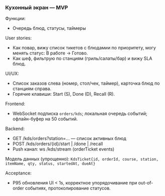 ### Кухонный экран — MVP

Функции:
- Очередь блюд, статусы, таймеры

User stories:
- Как повар, вижу список тикетов с блюдамии по приоритету, могу менять статус: В работе → Готово.
- Как шеф, фильтрую по станциям (гриль/салаты/бар) и вижу SLA блюд.

UI/UX:
- Список заказов слева (номер, стол/чек, таймер), карточка блюд по станциям справа.
- Горячие клавиши: Start (S), Done (D), Recall (R).

Frontend:
- WebSocket подписка `orders/kds`; локальная очередь событий; офлайн-буфер на 50 событий.

Backend:
- GET /kds/orders?station=... — список активных блюд
- POST /kds/orders/{id}/start | /done | /recall
- Push канал: ws /kds/stream (orderTicket events)

Модель данных (упрощенно): `KdsTicket{id, orderId, course, station, itemName, qty, status, startedAt, dueAt}`

Acceptance:
- P95 обновления UI < 1s, корректное упорядочивание при out-of-order событиях, протоколирование статусов.

